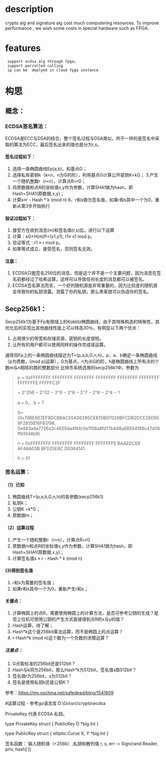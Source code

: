 # description
   crypto alg and signature alg cost much computering resources. To improve performance , we wish some costs in special hardware such
   as FPGA. 

   
# features
     support ecdsa alg through fpga;
     support parralled calling 
     ip can be  deplyed in cloud fpga instance
     
     
     
     



# 构思
## 概念：
### ECDSA签名算法：
ECDSA是ECC与DSA的结合，整个签名过程与DSA类似，所不一样的是签名中采取的算法为ECC，最后签名出来的值也是分为r,s。
#### 签名过程如下：
1. 选择一条椭圆曲线Ep(a,b)，和基点G；
2. 选择私有密钥k（k<n，n为G的阶），利用基点G计算公开密钥K=kG；
3.产生一个随机整数r（r<n），计算点R=rG；
4. 将原数据和点R的坐标值x,y作为参数，计算SHA1做为hash，即Hash=SHA1(原数据,x,y)；
5. 计算s≡r - Hash * k (mod n)
6、r和s做为签名值，如果r和s其中一个为0，重新从第3步开始执行
#### 验证过程如下：
1. 接受方在收到消息(m)和签名值(r,s)后，进行以下运算
2. 计算：sG+H(m)P=(x1,y1), r1≡ x1 mod p。
3. 验证等式：r1 ≡ r mod p。
4. 如果等式成立，接受签名，否则签名无效。
#### 注意：
1. ECDSA只能签名256位的消息，但是这个并不是一个主要问题，因为消息在签名前都经过了哈希运算，这样可以导致任何长度的消息都可以被签名。
2. ECDSA签名算法而言，一个好的随机源是非常重要的，因为比较差的随机源会导致你的私钥泄露。泄露了你的私钥，那么黑客就可以伪造你的签名。
## Secp256k1：
Secp256k1为基于Fp有限域上的Koblitz椭圆曲线，由于其特殊构造的特殊性，其优化后的实现比其他曲线性能上可以特高30％，有明显以下两个优点：
1. 占用很少的带宽和存储资源，密钥的长度很短。
2. 让所有的用户都可以使用同样的操作完成域运算。


通常将Fp上的一条椭圆曲线描述为T=(p,a,b,G,n,h)，p、a、b确定一条椭圆曲线（p为质数，(mod p)运算），G为基点，n为点G的阶，h是椭圆曲线上所有点的个数m与n相除的商的整数部分
比特币系统选用的secp256k1中，参数为
> p = 0xFFFFFFFF FFFFFFFF FFFFFFFF FFFFFFFF FFFFFFFF FFFFFFFF FFFFFFFE FFFFFC2F
>
> = 2^256 − 2^32 − 2^9 − 2^8 − 2^7 − 2^6 − 2^4 − 1
>
> a = 0， b = 7
>
> G=(0x79BE667EF9DCBBAC55A06295CE870B07029BFCDB2DCE28D959F2815B16F81798, 0x483ada7726a3c4655da4fbfc0e1108a8fd17b448a68554199c47d08ffb10d4b8)
>
> n = 0xFFFFFFFF FFFFFFFF FFFFFFFF FFFFFFFE BAAEDCE6 AF48A03B BFD25E8C D0364141
>
> h = 01



### 签名运算：
#### （1）已知
1. 椭圆曲线T=(p,a,b,G,n,h)的各参数(secp256k1)
2. 私钥k；
3. 公钥K =k*G；
4. 原数据m； 
#### （2）运算过程	
1. 产生一个随机整数r（r<n），计算点R=rG
2. 原数据m和点R的坐标值x,y作为参数，计算SHA1做为hash，即Hash=SHA1(原数据,x,y)；
3. 计算签名值s ≡ r - Hash * k (mod n)
#### (3)得到签名值
1. r和s为需要的签名值；
2. 如果r和s其中一个为0，重新产生r和s；



#### 关键点：
1. 计算椭圆上的点R，需要使用椭圆上的计算方法，是否可参考公钥的生成？是否上位机可使用公钥的产生方式直接得到点R的x与y的值？
2. Hash运算，待了解；
3. Hash*k这个是256bit乘法运算，而不是椭圆上的点运算？
4. r-Hash*k (mod n)这个数为一个负数的求模运算？ 

##### 注意点：
1. G点取标准的256bit还是512bit？ 
2. Hash与k同为256bit，那么Hash*k为512bit，签名值s取512bit？
3. 签名值r为256bit，s为512bit？
4. 签名是使用私钥k还是公钥K？

参考：https://my.oschina.net/safedead/blog/1541809


#运算过程 - 参考go语言库 D:\Go\src\crypto\ecdsa

PrivateKey 代表 ECDSA 私钥。

type PrivateKey struct {
        PublicKey
        D *big.Int
}

type PublicKey struct {
        elliptic.Curve
        X, Y *big.Int
}

签名函数： 输入随机值（<256b）,私钥和散列值
r, s, err := Sign(rand.Reader, priv, hash[:])
